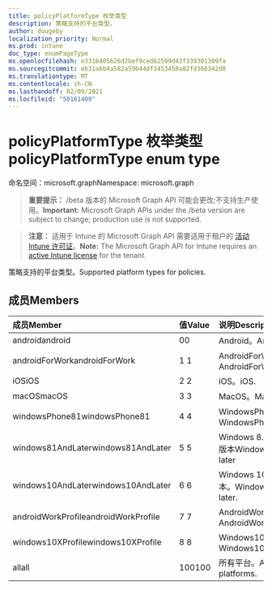 ```yaml
---
title: policyPlatformType 枚举类型
description: 策略支持的平台类型。
author: dougeby
localization_priority: Normal
ms.prod: intune
doc_type: enumPageType
ms.openlocfilehash: e3316405626d2bef9ced62599d43f339301309fa
ms.sourcegitcommit: eb31a6b4a582a59b44df3453450a82fd366342d0
ms.translationtype: MT
ms.contentlocale: zh-CN
ms.lasthandoff: 02/09/2021
ms.locfileid: "50161409"
---
```

# <a name="policyplatformtype-enum-type"></a><span data-ttu-id="88e92-103">policyPlatformType 枚举类型</span><span class="sxs-lookup"><span data-stu-id="88e92-103">policyPlatformType enum type</span></span>

<span data-ttu-id="88e92-104">命名空间：microsoft.graph</span><span class="sxs-lookup"><span data-stu-id="88e92-104">Namespace: microsoft.graph</span></span>

> <span data-ttu-id="88e92-105">**重要提示：** /beta 版本的 Microsoft Graph API 可能会更改;不支持生产使用。</span><span class="sxs-lookup"><span data-stu-id="88e92-105">**Important:** Microsoft Graph APIs under the /beta version are subject to change; production use is not supported.</span></span>

> <span data-ttu-id="88e92-106">**注意：** 适用于 Intune 的 Microsoft Graph API 需要适用于租户的 [活动 Intune 许可证](https://go.microsoft.com/fwlink/?linkid=839381)。</span><span class="sxs-lookup"><span data-stu-id="88e92-106">**Note:** The Microsoft Graph API for Intune requires an [active Intune license](https://go.microsoft.com/fwlink/?linkid=839381) for the tenant.</span></span>

<span data-ttu-id="88e92-107">策略支持的平台类型。</span><span class="sxs-lookup"><span data-stu-id="88e92-107">Supported platform types for policies.</span></span>

## <a name="members"></a><span data-ttu-id="88e92-108">成员</span><span class="sxs-lookup"><span data-stu-id="88e92-108">Members</span></span>
|<span data-ttu-id="88e92-109">成员</span><span class="sxs-lookup"><span data-stu-id="88e92-109">Member</span></span>|<span data-ttu-id="88e92-110">值</span><span class="sxs-lookup"><span data-stu-id="88e92-110">Value</span></span>|<span data-ttu-id="88e92-111">说明</span><span class="sxs-lookup"><span data-stu-id="88e92-111">Description</span></span>|
|:---|:---|:---|
|<span data-ttu-id="88e92-112">android</span><span class="sxs-lookup"><span data-stu-id="88e92-112">android</span></span>|<span data-ttu-id="88e92-113">0</span><span class="sxs-lookup"><span data-stu-id="88e92-113">0</span></span>|<span data-ttu-id="88e92-114">Android。</span><span class="sxs-lookup"><span data-stu-id="88e92-114">Android.</span></span>|
|<span data-ttu-id="88e92-115">androidForWork</span><span class="sxs-lookup"><span data-stu-id="88e92-115">androidForWork</span></span>|<span data-ttu-id="88e92-116">1 </span><span class="sxs-lookup"><span data-stu-id="88e92-116">1</span></span>|<span data-ttu-id="88e92-117">AndroidForWork。</span><span class="sxs-lookup"><span data-stu-id="88e92-117">AndroidForWork.</span></span>|
|<span data-ttu-id="88e92-118">iOS</span><span class="sxs-lookup"><span data-stu-id="88e92-118">iOS</span></span>|<span data-ttu-id="88e92-119">2 </span><span class="sxs-lookup"><span data-stu-id="88e92-119">2</span></span>|<span data-ttu-id="88e92-120">iOS。</span><span class="sxs-lookup"><span data-stu-id="88e92-120">iOS.</span></span>|
|<span data-ttu-id="88e92-121">macOS</span><span class="sxs-lookup"><span data-stu-id="88e92-121">macOS</span></span>|<span data-ttu-id="88e92-122">3 </span><span class="sxs-lookup"><span data-stu-id="88e92-122">3</span></span>|<span data-ttu-id="88e92-123">MacOS。</span><span class="sxs-lookup"><span data-stu-id="88e92-123">MacOS.</span></span>|
|<span data-ttu-id="88e92-124">windowsPhone81</span><span class="sxs-lookup"><span data-stu-id="88e92-124">windowsPhone81</span></span>|<span data-ttu-id="88e92-125">4 </span><span class="sxs-lookup"><span data-stu-id="88e92-125">4</span></span>|<span data-ttu-id="88e92-126">WindowsPhone 8.1。</span><span class="sxs-lookup"><span data-stu-id="88e92-126">WindowsPhone 8.1.</span></span>|
|<span data-ttu-id="88e92-127">windows81AndLater</span><span class="sxs-lookup"><span data-stu-id="88e92-127">windows81AndLater</span></span>|<span data-ttu-id="88e92-128">5 </span><span class="sxs-lookup"><span data-stu-id="88e92-128">5</span></span>|<span data-ttu-id="88e92-129">Windows 8.1 及更高版本</span><span class="sxs-lookup"><span data-stu-id="88e92-129">Windows 8.1 and later</span></span>|
|<span data-ttu-id="88e92-130">windows10AndLater</span><span class="sxs-lookup"><span data-stu-id="88e92-130">windows10AndLater</span></span>|<span data-ttu-id="88e92-131">6 </span><span class="sxs-lookup"><span data-stu-id="88e92-131">6</span></span>|<span data-ttu-id="88e92-132">Windows 10 及更高版本。</span><span class="sxs-lookup"><span data-stu-id="88e92-132">Windows 10 and later.</span></span>|
|<span data-ttu-id="88e92-133">androidWorkProfile</span><span class="sxs-lookup"><span data-stu-id="88e92-133">androidWorkProfile</span></span>|<span data-ttu-id="88e92-134">7 </span><span class="sxs-lookup"><span data-stu-id="88e92-134">7</span></span>|<span data-ttu-id="88e92-135">AndroidWorkProfile。</span><span class="sxs-lookup"><span data-stu-id="88e92-135">AndroidWorkProfile.</span></span>|
|<span data-ttu-id="88e92-136">windows10XProfile</span><span class="sxs-lookup"><span data-stu-id="88e92-136">windows10XProfile</span></span>|<span data-ttu-id="88e92-137">8 </span><span class="sxs-lookup"><span data-stu-id="88e92-137">8</span></span>|<span data-ttu-id="88e92-138">Windows10XProfile。</span><span class="sxs-lookup"><span data-stu-id="88e92-138">Windows10XProfile.</span></span>|
|<span data-ttu-id="88e92-139">all</span><span class="sxs-lookup"><span data-stu-id="88e92-139">all</span></span>|<span data-ttu-id="88e92-140">100</span><span class="sxs-lookup"><span data-stu-id="88e92-140">100</span></span>|<span data-ttu-id="88e92-141">所有平台。</span><span class="sxs-lookup"><span data-stu-id="88e92-141">All platforms.</span></span>|




